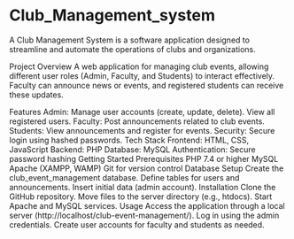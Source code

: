 # Club_Management_system
A Club Management System is a software application designed to streamline and automate the operations of clubs and organizations.

Project Overview
A web application for managing club events, allowing different user roles (Admin, Faculty, and Students) to interact effectively. Faculty can announce news or events, and registered students can receive these updates.

Features
Admin:
Manage user accounts (create, update, delete).
View all registered users.
Faculty:
Post announcements related to club events.
Students:
View announcements and register for events.
Security:
Secure login using hashed passwords.
Tech Stack
Frontend: HTML, CSS, JavaScript
Backend: PHP
Database: MySQL
Authentication: Secure password hashing
Getting Started
Prerequisites
PHP 7.4 or higher
MySQL
Apache (XAMPP, WAMP)
Git for version control
Database Setup
Create the club_event_management database.
Define tables for users and announcements.
Insert initial data (admin account).
Installation
Clone the GitHub repository.
Move files to the server directory (e.g., htdocs).
Start Apache and MySQL services.
Usage
Access the application through a local server (http://localhost/club-event-management/).
Log in using the admin credentials.
Create user accounts for faculty and students as needed.
